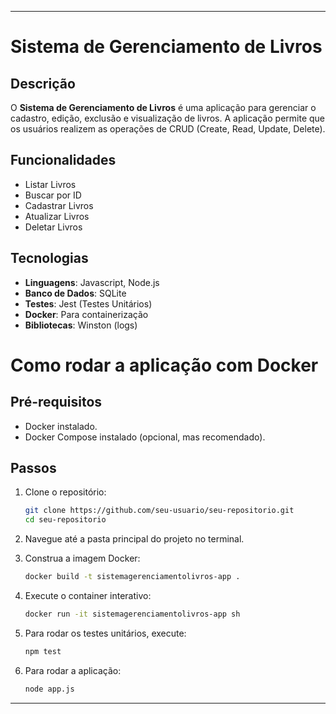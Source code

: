 
---

# Sistema de Gerenciamento de Livros

## Descrição

O **Sistema de Gerenciamento de Livros** é uma aplicação para gerenciar o cadastro, edição, exclusão e visualização de livros. A aplicação permite que os usuários realizem as operações de CRUD (Create, Read, Update, Delete).

## Funcionalidades

- Listar Livros
- Buscar por ID
- Cadastrar Livros
- Atualizar Livros
- Deletar Livros

## Tecnologias

- **Linguagens**: Javascript, Node.js
- **Banco de Dados**: SQLite
- **Testes**: Jest (Testes Unitários)
- **Docker**: Para containerização 
- **Bibliotecas**: Winston (logs)

# Como rodar a aplicação com Docker

## Pré-requisitos

- Docker instalado.
- Docker Compose instalado (opcional, mas recomendado).

## Passos

1. Clone o repositório:
   ```bash
   git clone https://github.com/seu-usuario/seu-repositorio.git
   cd seu-repositorio
   ```

2. Navegue até a pasta principal do projeto no terminal.

3. Construa a imagem Docker:
   ```bash
   docker build -t sistemagerenciamentolivros-app .
   ```

4. Execute o container interativo:
   ```bash
   docker run -it sistemagerenciamentolivros-app sh
   ```

5. Para rodar os testes unitários, execute:
   ```bash
   npm test
   ```

6. Para rodar a aplicação:
   ```bash
   node app.js
   ```

---
